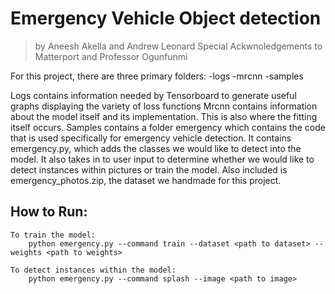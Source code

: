 # Emergency Vehicle Object detection
   >by Aneesh Akella and Andrew Leonard
   >Special Ackwnoledgements to Matterport and Professor Ogunfunmi


 For this project, there are three primary folders:
    -logs
    -mrcnn
    -samples

 Logs contains information needed by Tensorboard to generate useful graphs displaying the variety of loss functions
 Mrcnn contains information about the model itself and its implementation. This is also where the fitting itself occurs.
 Samples contains a folder emergency which contains the code that is used specifically for emergency vehicle detection.
 It contains emergency.py, which adds the classes we would like to detect into the model. It also takes in to user input
 to determine whether we would like to detect instances within pictures or train the model. Also included is emergency_photos.zip,
 the dataset we handmade for this project.


 ## How to Run:
    To train the model:
        python emergency.py --command train --dataset <path to dataset> --weights <path to weights>

    To detect instances within the model:
        python emergency.py --command splash --image <path to image>



